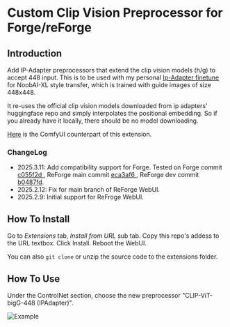 # Custom Clip Vision Preprocessor for Forge/reForge

## Introduction

Add IP-Adapter preprocessors that extend the clip vision models (h/g) to accept 448 input. This is to be used with my 
personal [Ip-Adapter finetune](https://civitai.com/models/1233692?modelVersionId=1390253) for NoobAI-XL style transfer, which is trained with guide images of size 448x448.

It re-uses the official clip vision models downloaded from ip adapters' huggingface repo and simply interpolates the positional embedding. So if you already have it locally, there should be no model downloading.

[Here](https://github.com/vahlok-alunmid/ComfyUI-ExtendIPAdapterClipVision) is the ComfyUI counterpart of this extension.

### ChangeLog
- 2025.3.11: Add compatibility support for Forge. Tested on Forge commit [c055f2d
](https://github.com/lllyasviel/stable-diffusion-webui-forge/commit/c055f2d43b07cbfd87ac3da4899a6d7ee52ebab9), ReForge main commit [eca3af6
](https://github.com/Panchovix/stable-diffusion-webui-reForge/commit/eca3af64f39a6a1a1a8601b7df019597d490c165), ReForge dev commit [b0487fd](https://github.com/Panchovix/stable-diffusion-webui-reForge/commit/b0487fd7b4f3ebe1c78d0932ef4ef7d0c7966d69).
- 2025.2.12: Fix for main branch of ReForge WebUI.
- 2025.2.9: Initial support for ReFroge WebUI.

## How To Install

Go to *Extensions* tab, *Install from URL* sub tab. Copy this repo's addess to the URL textbox. Click Install. Reboot the WebUI.

You can also `git clone` or unzip the source code to the extensions folder.

## How To Use

Under the ControlNet section, choose the new preprocessor "CLIP-ViT-bigG-448 (IPAdapter)".

![Example](./example/demo.png)
